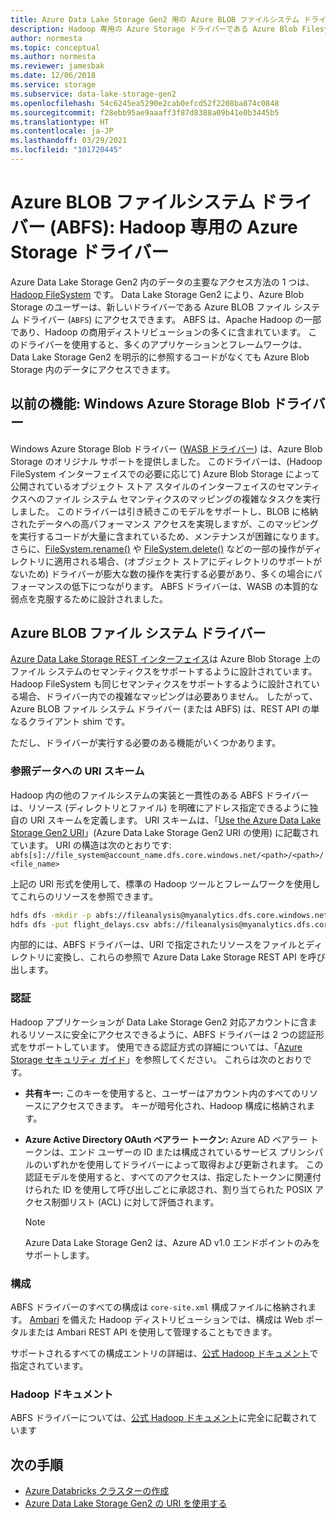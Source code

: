 ```yaml
---
title: Azure Data Lake Storage Gen2 用の Azure BLOB ファイルシステム ドライバー
description: Hadoop 専用の Azure Storage ドライバーである Azure Blob Filesystem (ABFS) ドライバーについて説明します。 このドライバーを使用して、Azure Data Lake Storage Gen2 のデータにアクセスします。
author: normesta
ms.topic: conceptual
ms.author: normesta
ms.reviewer: jamesbak
ms.date: 12/06/2018
ms.service: storage
ms.subservice: data-lake-storage-gen2
ms.openlocfilehash: 54c6245ea5290e2cab0efcd52f2208ba874c0848
ms.sourcegitcommit: f28ebb95ae9aaaff3f87d8388a09b41e0b3445b5
ms.translationtype: HT
ms.contentlocale: ja-JP
ms.lasthandoff: 03/29/2021
ms.locfileid: "101720445"
---
```

# <a name="the-azure-blob-filesystem-driver-abfs-a-dedicated-azure-storage-driver-for-hadoop"></a>Azure BLOB ファイルシステム ドライバー (ABFS): Hadoop 専用の Azure Storage ドライバー

Azure Data Lake Storage Gen2 内のデータの主要なアクセス方法の 1 つは、[Hadoop FileSystem](https://hadoop.apache.org/docs/current/hadoop-project-dist/hadoop-common/filesystem/index.html) です。 Data Lake Storage Gen2 により、Azure Blob Storage のユーザーは、新しいドライバーである Azure BLOB ファイル システム ドライバー (`ABFS`) にアクセスできます。 ABFS は、Apache Hadoop の一部であり、Hadoop の商用ディストリビューションの多くに含まれています。 このドライバーを使用すると、多くのアプリケーションとフレームワークは、Data Lake Storage Gen2 を明示的に参照するコードがなくても Azure Blob Storage 内のデータにアクセスできます。

## <a name="prior-capability-the-windows-azure-storage-blob-driver"></a>以前の機能: Windows Azure Storage Blob ドライバー

Windows Azure Storage Blob ドライバー ([WASB ドライバー](https://hadoop.apache.org/docs/current/hadoop-azure/index.html)) は、Azure Blob Storage のオリジナル サポートを提供しました。 このドライバーは、(Hadoop FileSystem インターフェイスでの必要に応じて) Azure Blob Storage によって公開されているオブジェクト ストア スタイルのインターフェイスのセマンティクスへのファイル システム セマンティクスのマッピングの複雑なタスクを実行しました。 このドライバーは引き続きこのモデルをサポートし、BLOB に格納されたデータへの高パフォーマンス アクセスを実現しますが、このマッピングを実行するコードが大量に含まれているため、メンテナンスが困難になります。 さらに、[FileSystem.rename()](https://hadoop.apache.org/docs/current/hadoop-project-dist/hadoop-common/filesystem/filesystem.html#boolean_renamePath_src_Path_d) や [FileSystem.delete()](https://hadoop.apache.org/docs/current/hadoop-project-dist/hadoop-common/filesystem/filesystem.html#boolean_deletePath_p_boolean_recursive) などの一部の操作がディレクトリに適用される場合、(オブジェクト ストアにディレクトリのサポートがないため) ドライバーが膨大な数の操作を実行する必要があり、多くの場合にパフォーマンスの低下につながります。 ABFS ドライバーは、WASB の本質的な弱点を克服するために設計されました。

## <a name="the-azure-blob-file-system-driver"></a>Azure BLOB ファイル システム ドライバー

[Azure Data Lake Storage REST インターフェイス](/rest/api/storageservices/data-lake-storage-gen2)は Azure Blob Storage 上のファイル システムのセマンティクスをサポートするように設計されています。 Hadoop FileSystem も同じセマンティクスをサポートするように設計されている場合、ドライバー内での複雑なマッピングは必要ありません。 したがって、Azure BLOB ファイル システム ドライバー (または ABFS) は、REST API の単なるクライアント shim です。

ただし、ドライバーが実行する必要のある機能がいくつかあります。

### <a name="uri-scheme-to-reference-data"></a>参照データへの URI スキーム

Hadoop 内の他のファイルシステムの実装と一貫性のある ABFS ドライバーは、リソース (ディレクトリとファイル) を明確にアドレス指定できるように独自の URI スキームを定義します。 URI スキームは、「[Use the Azure Data Lake Storage Gen2 URI](./data-lake-storage-introduction-abfs-uri.md)」(Azure Data Lake Storage Gen2 URI の使用) に記載されています。 URI の構造は次のとおりです: `abfs[s]://file_system@account_name.dfs.core.windows.net/<path>/<path>/<file_name>`

上記の URI 形式を使用して、標準の Hadoop ツールとフレームワークを使用してこれらのリソースを参照できます。

```bash
hdfs dfs -mkdir -p abfs://fileanalysis@myanalytics.dfs.core.windows.net/tutorials/flightdelays/data
hdfs dfs -put flight_delays.csv abfs://fileanalysis@myanalytics.dfs.core.windows.net/tutorials/flightdelays/data/
```

内部的には、ABFS ドライバーは、URI で指定されたリソースをファイルとディレクトリに変換し、これらの参照で Azure Data Lake Storage REST API を呼び出します。

### <a name="authentication"></a>認証

Hadoop アプリケーションが Data Lake Storage Gen2 対応アカウントに含まれるリソースに安全にアクセスできるように、ABFS ドライバーは 2 つの認証形式をサポートしています。 使用できる認証方式の詳細については、「[Azure Storage セキュリティ ガイド](security-recommendations.md)」を参照してください。 これらは次のとおりです。

- **共有キー:** このキーを使用すると、ユーザーはアカウント内のすべてのリソースにアクセスできます。 キーが暗号化され、Hadoop 構成に格納されます。

- **Azure Active Directory OAuth ベアラー トークン:** Azure AD ベアラー トークンは、エンド ユーザーの ID または構成されているサービス プリンシパルのいずれかを使用してドライバーによって取得および更新されます。 この認証モデルを使用すると、すべてのアクセスは、指定したトークンに関連付けられた ID を使用して呼び出しごとに承認され、割り当てられた POSIX アクセス制御リスト (ACL) に対して評価されます。

   > [!NOTE]
   > Azure Data Lake Storage Gen2 は、Azure AD v1.0 エンドポイントのみをサポートします。

### <a name="configuration"></a>構成

ABFS ドライバーのすべての構成は <code>core-site.xml</code> 構成ファイルに格納されます。 [Ambari](https://ambari.apache.org/) を備えた Hadoop ディストリビューションでは、構成は Web ポータルまたは Ambari REST API を使用して管理することもできます。

サポートされるすべての構成エントリの詳細は、[公式 Hadoop ドキュメント](https://hadoop.apache.org/docs/stable/hadoop-azure/abfs.html)で指定されています。

### <a name="hadoop-documentation"></a>Hadoop ドキュメント

ABFS ドライバーについては、[公式 Hadoop ドキュメント](https://hadoop.apache.org/docs/stable/hadoop-azure/abfs.html)に完全に記載されています

## <a name="next-steps"></a>次の手順

- [Azure Databricks クラスターの作成](./data-lake-storage-use-databricks-spark.md)
- [Azure Data Lake Storage Gen2 の URI を使用する](./data-lake-storage-introduction-abfs-uri.md)